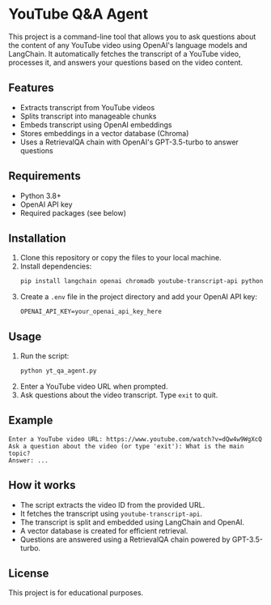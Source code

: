 # YouTube Q&A Agent

This project is a command-line tool that allows you to ask questions about the content of any YouTube video using OpenAI's language models and LangChain. It automatically fetches the transcript of a YouTube video, processes it, and answers your questions based on the video content.

## Features
- Extracts transcript from YouTube videos
- Splits transcript into manageable chunks
- Embeds transcript using OpenAI embeddings
- Stores embeddings in a vector database (Chroma)
- Uses a RetrievalQA chain with OpenAI's GPT-3.5-turbo to answer questions

## Requirements
- Python 3.8+
- OpenAI API key
- Required packages (see below)

## Installation
1. Clone this repository or copy the files to your local machine.
2. Install dependencies:
   ```bash
   pip install langchain openai chromadb youtube-transcript-api python-dotenv
   ```
3. Create a `.env` file in the project directory and add your OpenAI API key:
   ```env
   OPENAI_API_KEY=your_openai_api_key_here
   ```

## Usage
1. Run the script:
   ```bash
   python yt_qa_agent.py
   ```
2. Enter a YouTube video URL when prompted.
3. Ask questions about the video transcript. Type `exit` to quit.

## Example
```
Enter a YouTube video URL: https://www.youtube.com/watch?v=dQw4w9WgXcQ
Ask a question about the video (or type 'exit'): What is the main topic?
Answer: ...
```

## How it works
- The script extracts the video ID from the provided URL.
- It fetches the transcript using `youtube-transcript-api`.
- The transcript is split and embedded using LangChain and OpenAI.
- A vector database is created for efficient retrieval.
- Questions are answered using a RetrievalQA chain powered by GPT-3.5-turbo.

## License
This project is for educational purposes.
